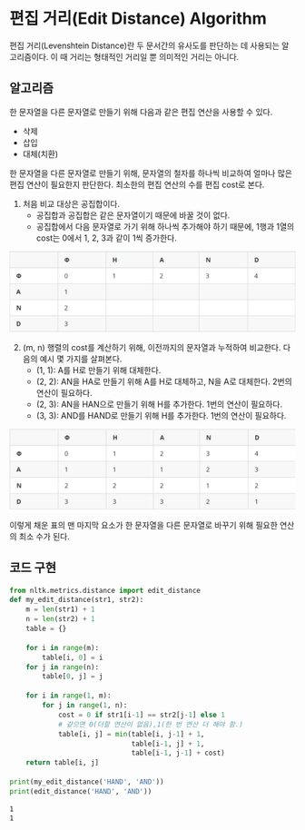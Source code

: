 # 편집 거리(Edit Distance) Algorithm

편집 거리(Levenshtein Distance)란 두 문서간의 유사도를 판단하는 데 사용되는 알고리즘이다. 이 때 거리는 형태적인 거리일 뿐 의미적인 거리는 아니다.



## 알고리즘

한 문자열을 다른 문자열로 만들기 위해 다음과 같은 편집 연산을 사용할 수 있다.

- 삭제
- 삽입
- 대체(치환)

한 문자열을 다른 문자열로 만들기 위해, 문자열의 철자를 하나씩 비교하여 얼마나 많은 편집 연산이 필요한지 판단한다. 최소한의 편집 연산의 수를 편집 cost로 본다.

1. 처음 비교 대상은 공집합이다.
   - 공집합과 공집합은 같은 문자열이기 때문에 바꿀 것이 없다.
   - 공집합에서 다음 문자열로 가기 위해 하나씩 추가해야 하기 때문에, 1행과 1열의 cost는 0에서 1, 2, 3과 같이 1씩 증가한다.

![image-20200801193032400](markdown-images/image-20200801193032400.png)



2. (m, n) 행렬의 cost를 계산하기 위해, 이전까지의 문자열과 누적하여 비교한다. 다음의 예시 몇 가지를 살펴본다.
   - (1, 1): A를 H로 만들기 위해 대체한다.
   - (2, 2): AN을 HA로 만들기 위해 A를 H로 대체하고, N을 A로 대체한다. 2번의 연산이 필요하다.
   - (2, 3): AN을 HAN으로 만들기 위해 H를 추가한다. 1번의 연산이 필요하다.
   - (3, 3): AND를 HAND로 만들기 위해 H를 추가한다. 1번의 연산이 필요하다.

![image-20200801193246280](markdown-images/image-20200801193246280.png)



이렇게 채운 표의 맨 마지막 요소가 한 문자열을 다른 문자열로 바꾸기 위해 필요한 연산의 최소 수가 된다.



## 코드 구현

```python
from nltk.metrics.distance import edit_distance
def my_edit_distance(str1, str2):
    m = len(str1) + 1
    n = len(str2) + 1
    table = {}

    for i in range(m):
        table[i, 0] = i
    for j in range(n):
        table[0, j] = j
        
    for i in range(1, m):
        for j in range(1, n):
            cost = 0 if str1[i-1] == str2[j-1] else 1 
            # 같으면 0(더할 연산이 없음),1(한 번 연산 더 해야 함.)
            table[i, j] = min(table[i, j-1] + 1,
                              table[i-1, j] + 1,
                              table[i-1, j-1] + cost)
    return table[i, j]

print(my_edit_distance('HAND', 'AND'))
print(edit_distance('HAND', 'AND'))
```

```
1
1
```


